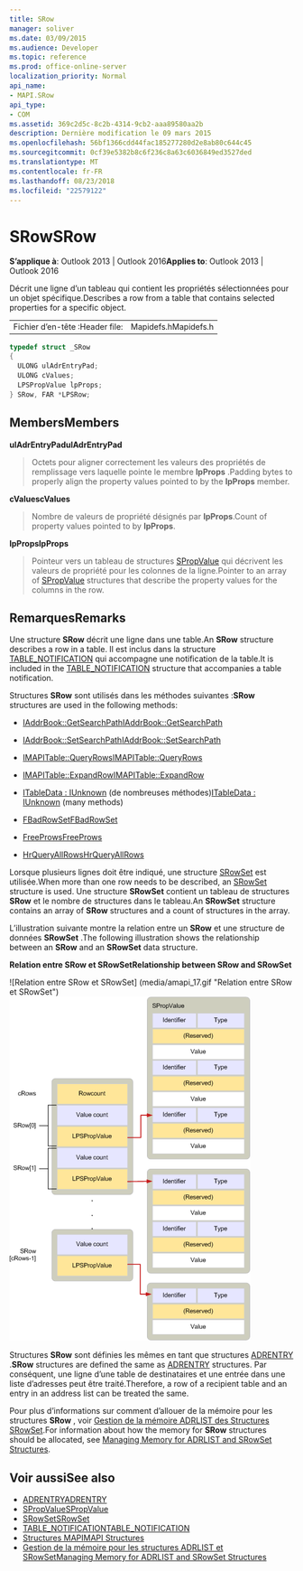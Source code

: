 ```yaml
---
title: SRow
manager: soliver
ms.date: 03/09/2015
ms.audience: Developer
ms.topic: reference
ms.prod: office-online-server
localization_priority: Normal
api_name:
- MAPI.SRow
api_type:
- COM
ms.assetid: 369c2d5c-8c2b-4314-9cb2-aaa89580aa2b
description: Dernière modification le 09 mars 2015
ms.openlocfilehash: 56bf1366cdd44fac185277280d2e8ab80c644c45
ms.sourcegitcommit: 0cf39e5382b8c6f236c8a63c6036849ed3527ded
ms.translationtype: MT
ms.contentlocale: fr-FR
ms.lasthandoff: 08/23/2018
ms.locfileid: "22579122"
---
```

# <a name="srow"></a><span data-ttu-id="a15e9-103">SRow</span><span class="sxs-lookup"><span data-stu-id="a15e9-103">SRow</span></span>

<span data-ttu-id="a15e9-104">**S’applique à**: Outlook 2013 | Outlook 2016</span><span class="sxs-lookup"><span data-stu-id="a15e9-104">**Applies to**: Outlook 2013 | Outlook 2016</span></span> 
  
<span data-ttu-id="a15e9-105">Décrit une ligne d’un tableau qui contient les propriétés sélectionnées pour un objet spécifique.</span><span class="sxs-lookup"><span data-stu-id="a15e9-105">Describes a row from a table that contains selected properties for a specific object.</span></span> 
  
|||
|:-----|:-----|
|<span data-ttu-id="a15e9-106">Fichier d’en-tête :</span><span class="sxs-lookup"><span data-stu-id="a15e9-106">Header file:</span></span>  <br/> |<span data-ttu-id="a15e9-107">Mapidefs.h</span><span class="sxs-lookup"><span data-stu-id="a15e9-107">Mapidefs.h</span></span>  <br/> |
   
```cpp
typedef struct _SRow
{
  ULONG ulAdrEntryPad;
  ULONG cValues;
  LPSPropValue lpProps;
} SRow, FAR *LPSRow;

```

## <a name="members"></a><span data-ttu-id="a15e9-108">Members</span><span class="sxs-lookup"><span data-stu-id="a15e9-108">Members</span></span>

<span data-ttu-id="a15e9-109">**ulAdrEntryPad**</span><span class="sxs-lookup"><span data-stu-id="a15e9-109">**ulAdrEntryPad**</span></span>
  
> <span data-ttu-id="a15e9-110">Octets pour aligner correctement les valeurs des propriétés de remplissage vers laquelle pointe le membre **lpProps** .</span><span class="sxs-lookup"><span data-stu-id="a15e9-110">Padding bytes to properly align the property values pointed to by the **lpProps** member.</span></span> 
    
<span data-ttu-id="a15e9-111">**cValues**</span><span class="sxs-lookup"><span data-stu-id="a15e9-111">**cValues**</span></span>
  
> <span data-ttu-id="a15e9-112">Nombre de valeurs de propriété désignés par **lpProps**.</span><span class="sxs-lookup"><span data-stu-id="a15e9-112">Count of property values pointed to by **lpProps**.</span></span> 
    
<span data-ttu-id="a15e9-113">**lpProps**</span><span class="sxs-lookup"><span data-stu-id="a15e9-113">**lpProps**</span></span>
  
> <span data-ttu-id="a15e9-114">Pointeur vers un tableau de structures [SPropValue](spropvalue.md) qui décrivent les valeurs de propriété pour les colonnes de la ligne.</span><span class="sxs-lookup"><span data-stu-id="a15e9-114">Pointer to an array of [SPropValue](spropvalue.md) structures that describe the property values for the columns in the row.</span></span> 
    
## <a name="remarks"></a><span data-ttu-id="a15e9-115">Remarques</span><span class="sxs-lookup"><span data-stu-id="a15e9-115">Remarks</span></span>

<span data-ttu-id="a15e9-116">Une structure **SRow** décrit une ligne dans une table.</span><span class="sxs-lookup"><span data-stu-id="a15e9-116">An **SRow** structure describes a row in a table.</span></span> <span data-ttu-id="a15e9-117">Il est inclus dans la structure [TABLE_NOTIFICATION](table_notification.md) qui accompagne une notification de la table.</span><span class="sxs-lookup"><span data-stu-id="a15e9-117">It is included in the [TABLE_NOTIFICATION](table_notification.md) structure that accompanies a table notification.</span></span> 
  
<span data-ttu-id="a15e9-118">Structures **SRow** sont utilisés dans les méthodes suivantes :</span><span class="sxs-lookup"><span data-stu-id="a15e9-118">**SRow** structures are used in the following methods:</span></span> 
  
- [<span data-ttu-id="a15e9-119">IAddrBook::GetSearchPath</span><span class="sxs-lookup"><span data-stu-id="a15e9-119">IAddrBook::GetSearchPath</span></span>](iaddrbook-getsearchpath.md)
    
- [<span data-ttu-id="a15e9-120">IAddrBook::SetSearchPath</span><span class="sxs-lookup"><span data-stu-id="a15e9-120">IAddrBook::SetSearchPath</span></span>](iaddrbook-setsearchpath.md)
    
- [<span data-ttu-id="a15e9-121">IMAPITable::QueryRows</span><span class="sxs-lookup"><span data-stu-id="a15e9-121">IMAPITable::QueryRows</span></span>](imapitable-queryrows.md)
    
- [<span data-ttu-id="a15e9-122">IMAPITable::ExpandRow</span><span class="sxs-lookup"><span data-stu-id="a15e9-122">IMAPITable::ExpandRow</span></span>](imapitable-expandrow.md)
    
- <span data-ttu-id="a15e9-123">[ITableData : IUnknown](itabledataiunknown.md) (de nombreuses méthodes)</span><span class="sxs-lookup"><span data-stu-id="a15e9-123">[ITableData : IUnknown](itabledataiunknown.md) (many methods)</span></span> 
    
- [<span data-ttu-id="a15e9-124">FBadRowSet</span><span class="sxs-lookup"><span data-stu-id="a15e9-124">FBadRowSet</span></span>](fbadrowset.md)
    
- [<span data-ttu-id="a15e9-125">FreeProws</span><span class="sxs-lookup"><span data-stu-id="a15e9-125">FreeProws</span></span>](freeprows.md)
    
- [<span data-ttu-id="a15e9-126">HrQueryAllRows</span><span class="sxs-lookup"><span data-stu-id="a15e9-126">HrQueryAllRows</span></span>](hrqueryallrows.md)
    
<span data-ttu-id="a15e9-127">Lorsque plusieurs lignes doit être indiqué, une structure [SRowSet](srowset.md) est utilisée.</span><span class="sxs-lookup"><span data-stu-id="a15e9-127">When more than one row needs to be described, an [SRowSet](srowset.md) structure is used.</span></span> <span data-ttu-id="a15e9-128">Une structure **SRowSet** contient un tableau de structures **SRow** et le nombre de structures dans le tableau.</span><span class="sxs-lookup"><span data-stu-id="a15e9-128">An **SRowSet** structure contains an array of **SRow** structures and a count of structures in the array.</span></span> 
  
<span data-ttu-id="a15e9-129">L’illustration suivante montre la relation entre un **SRow** et une structure de données **SRowSet** .</span><span class="sxs-lookup"><span data-stu-id="a15e9-129">The following illustration shows the relationship between an **SRow** and an **SRowSet** data structure.</span></span> 
  
<span data-ttu-id="a15e9-130">**Relation entre SRow et SRowSet**</span><span class="sxs-lookup"><span data-stu-id="a15e9-130">**Relationship between SRow and SRowSet**</span></span>
  
<span data-ttu-id="a15e9-131">![Relation entre SRow et SRowSet] (media/amapi_17.gif "Relation entre SRow et SRowSet")</span><span class="sxs-lookup"><span data-stu-id="a15e9-131">![Relationship between SRow and SRowSet](media/amapi_17.gif "Relationship between SRow and SRowSet")</span></span>
  
<span data-ttu-id="a15e9-132">Structures **SRow** sont définies les mêmes en tant que structures [ADRENTRY](adrentry.md) .</span><span class="sxs-lookup"><span data-stu-id="a15e9-132">**SRow** structures are defined the same as [ADRENTRY](adrentry.md) structures.</span></span> <span data-ttu-id="a15e9-133">Par conséquent, une ligne d’une table de destinataires et une entrée dans une liste d’adresses peut être traité.</span><span class="sxs-lookup"><span data-stu-id="a15e9-133">Therefore, a row of a recipient table and an entry in an address list can be treated the same.</span></span> 
  
<span data-ttu-id="a15e9-134">Pour plus d’informations sur comment d’allouer de la mémoire pour les structures **SRow** , voir [Gestion de la mémoire ADRLIST des Structures SRowSet](managing-memory-for-adrlist-and-srowset-structures.md).</span><span class="sxs-lookup"><span data-stu-id="a15e9-134">For information about how the memory for **SRow** structures should be allocated, see [Managing Memory for ADRLIST and SRowSet Structures](managing-memory-for-adrlist-and-srowset-structures.md).</span></span>
  
## <a name="see-also"></a><span data-ttu-id="a15e9-135">Voir aussi</span><span class="sxs-lookup"><span data-stu-id="a15e9-135">See also</span></span>

- [<span data-ttu-id="a15e9-136">ADRENTRY</span><span class="sxs-lookup"><span data-stu-id="a15e9-136">ADRENTRY</span></span>](adrentry.md)
- [<span data-ttu-id="a15e9-137">SPropValue</span><span class="sxs-lookup"><span data-stu-id="a15e9-137">SPropValue</span></span>](spropvalue.md)
- [<span data-ttu-id="a15e9-138">SRowSet</span><span class="sxs-lookup"><span data-stu-id="a15e9-138">SRowSet</span></span>](srowset.md)
- [<span data-ttu-id="a15e9-139">TABLE_NOTIFICATION</span><span class="sxs-lookup"><span data-stu-id="a15e9-139">TABLE_NOTIFICATION</span></span>](table_notification.md)
- [<span data-ttu-id="a15e9-140">Structures MAPI</span><span class="sxs-lookup"><span data-stu-id="a15e9-140">MAPI Structures</span></span>](mapi-structures.md)
- [<span data-ttu-id="a15e9-141">Gestion de la mémoire pour les structures ADRLIST et SRowSet</span><span class="sxs-lookup"><span data-stu-id="a15e9-141">Managing Memory for ADRLIST and SRowSet Structures</span></span>](managing-memory-for-adrlist-and-srowset-structures.md)

